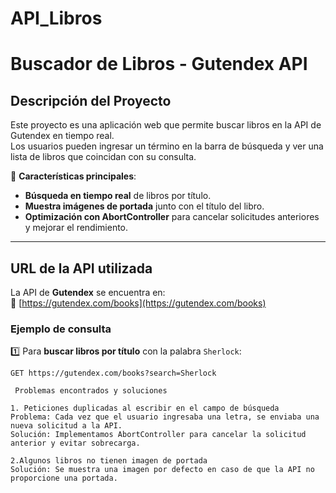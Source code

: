 # API_Libros
# Buscador de Libros - Gutendex API

## Descripción del Proyecto

Este proyecto es una aplicación web que permite buscar libros en la API de Gutendex en tiempo real.  
Los usuarios pueden ingresar un término en la barra de búsqueda y ver una lista de libros que coincidan con su consulta.  

🔹 **Características principales**:  
- **Búsqueda en tiempo real** de libros por título.  
- **Muestra imágenes de portada** junto con el título del libro.  
- **Optimización con AbortController** para cancelar solicitudes anteriores y mejorar el rendimiento.  

---

## URL de la API utilizada

La API de **Gutendex** se encuentra en:  
🔗 [https://gutendex.com/books](https://gutendex.com/books)

### Ejemplo de consulta

1️⃣ Para **buscar libros por título** con la palabra `Sherlock`:  
```http
GET https://gutendex.com/books?search=Sherlock

 Problemas encontrados y soluciones

1. Peticiones duplicadas al escribir en el campo de búsqueda
Problema: Cada vez que el usuario ingresaba una letra, se enviaba una nueva solicitud a la API.
Solución: Implementamos AbortController para cancelar la solicitud anterior y evitar sobrecarga.

2.Algunos libros no tienen imagen de portada
Solución: Se muestra una imagen por defecto en caso de que la API no proporcione una portada.
